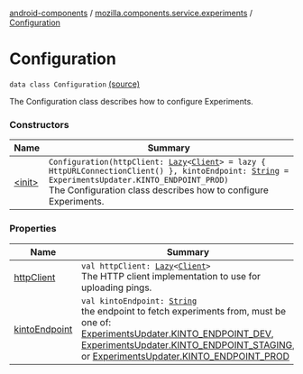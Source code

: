 [android-components](../../index.md) / [mozilla.components.service.experiments](../index.md) / [Configuration](./index.md)

# Configuration

`data class Configuration` [(source)](https://github.com/mozilla-mobile/android-components/blob/master/components/service/experiments/src/main/java/mozilla/components/service/experiments/Configuration.kt#L18)

The Configuration class describes how to configure Experiments.

### Constructors

| Name | Summary |
|---|---|
| [&lt;init&gt;](-init-.md) | `Configuration(httpClient: `[`Lazy`](https://kotlinlang.org/api/latest/jvm/stdlib/kotlin/-lazy/index.html)`<`[`Client`](../../mozilla.components.concept.fetch/-client/index.md)`> = lazy { HttpURLConnectionClient() }, kintoEndpoint: `[`String`](https://kotlinlang.org/api/latest/jvm/stdlib/kotlin/-string/index.html)` = ExperimentsUpdater.KINTO_ENDPOINT_PROD)`<br>The Configuration class describes how to configure Experiments. |

### Properties

| Name | Summary |
|---|---|
| [httpClient](http-client.md) | `val httpClient: `[`Lazy`](https://kotlinlang.org/api/latest/jvm/stdlib/kotlin/-lazy/index.html)`<`[`Client`](../../mozilla.components.concept.fetch/-client/index.md)`>`<br>The HTTP client implementation to use for uploading pings. |
| [kintoEndpoint](kinto-endpoint.md) | `val kintoEndpoint: `[`String`](https://kotlinlang.org/api/latest/jvm/stdlib/kotlin/-string/index.html)<br>the endpoint to fetch experiments from, must be one of: [ExperimentsUpdater.KINTO_ENDPOINT_DEV](#), [ExperimentsUpdater.KINTO_ENDPOINT_STAGING](#), or [ExperimentsUpdater.KINTO_ENDPOINT_PROD](#) |
